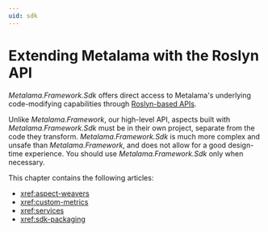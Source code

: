 ```yaml
---
uid: sdk
---
```


# Extending Metalama with the Roslyn API

_Metalama.Framework.Sdk_ offers direct access to Metalama's underlying code-modifying capabilities through [Roslyn-based APIs](https://docs.microsoft.com/en-us/dotnet/csharp/roslyn-sdk/compiler-api-model). 

Unlike _Metalama.Framework_, our high-level API, aspects built with _Metalama.Framework.Sdk_ must be in their own project, separate from
the code they transform. _Metalama.Framework.Sdk_ is much more complex and unsafe than _Metalama.Framework_, and does not allow for a good design-time experience. You should use _Metalama.Framework.Sdk_ only when necessary.

This chapter contains the following articles:

* <xref:aspect-weavers>
* <xref:custom-metrics>
* <xref:services>
* <xref:sdk-packaging>